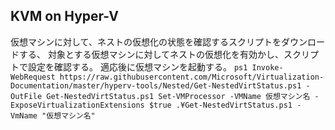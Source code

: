 ## KVM on Hyper-V
仮想マシンに対して、ネストの仮想化の状態を確認するスクリプトをダウンロードする、
対象とする仮想マシンに対してネストの仮想化を有効かし、スクリプトで設定を確認する。
適応後に仮想マシンを起動する。
``ps1
Invoke-WebRequest https://raw.githubusercontent.com/Microsoft/Virtualization-Documentation/master/hyperv-tools/Nested/Get-NestedVirtStatus.ps1 -OutFile Get-NestedVirtStatus.ps1
Set-VMProcessor -VMName 仮想マシン名 -ExposeVirtualizationExtensions $true
.¥Get-NestedVirtStatus.ps1 -VmName "仮想マシン名"
``
